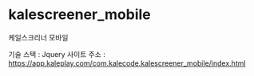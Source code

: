 # kalescreener_mobile

케일스크리너 모바일

기술 스택 : Jquery 
사이트 주소 : https://app.kaleplay.com/com.kalecode.kalescreener_mobile/index.html